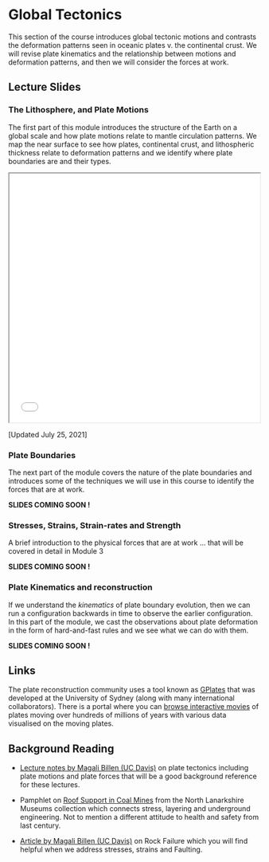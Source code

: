# Global Tectonics

This section of the course introduces global tectonic motions and contrasts the deformation patterns seen 
in oceanic plates v. the continental crust. We will revise plate kinematics and the relationship between
motions and deformation patterns, and then we will consider the forces at work.

## Lecture Slides 

### The Lithosphere, and Plate Motions

The first part of this module introduces the structure of the Earth on a global scale and how plate motions relate to mantle circulation patterns. We map the near surface to see how plates, continental crust, and lithospheric thickness relate to deformation patterns and we identify where plate boundaries are and their types.

<iframe src="../slideshows/Module-i-GlobalTectonics-1.reveal.html" title="Slideshow" width=100%, height=500, allowfullscreen></iframe>

[Updated July 25, 2021]

### Plate Boundaries

The next part of the module covers the nature of the plate boundaries and introduces some of the techniques we will use in this course to identify the forces that are at work. 

**SLIDES COMING SOON !**

<!-- 
<iframe src="../slideshows/Module-i-GlobalTectonics-2.reveal.html" title="Slideshow" width=100%, height=500, allowfullscreen></iframe> 
-->

### Stresses, Strains, Strain-rates and Strength

A brief introduction to the physical forces that are at work ... that will be covered in detail in Module 3 

**SLIDES COMING SOON !**


<!-- 
todo: (link)

<iframe src="../slideshows/Module-i-GlobalTectonics-3.reveal.html" title="Slideshow" width=100%, height=500, allowfullscreen></iframe>

note: palaeo stresses, fracking / geothermal, style of magma ascent ... 

-->

### Plate Kinematics and reconstruction

If we understand the *kinematics* of plate boundary evolution, then we can run a configuration backwards in time to observe the earlier configuration. In this part of the module, we cast the observations about plate deformation in the form of hard-and-fast rules and we see what we can do with them.

**SLIDES COMING SOON !**


## Links

  The plate reconstruction community uses a tool known as [GPlates](https://www.gplates.org) that was developed at the University of Sydney (along with many international collaborators). There is a portal where you can [browse interactive movies](http://portal.gplates.org) of plates moving over hundreds of millions of years with various data visualised on the moving plates.


## Background Reading

  - [Lecture notes by Magali Billen (UC Davis)](https://geo.libretexts.org/Courses/University_of_California_Davis/UCD_GEL_56_-_Introduction_to_Geophysics/Geophysics_is_everywhere_in_geology.../04%3A_Plate_Tectonics) on plate tectonics including plate motions and plate forces that will be a good background reference for these lectures.

  - Pamphlet on [Roof Support in Coal Mines](https://www.culturenlmuseums.co.uk/SIModes/Detail/14223) from the North Lanarkshire Museums collection which connects stress, layering and underground engineering. Not to mention a different attitude to health and safety from last century.

  - [Article by Magali Billen (UC Davis)](https://geo.libretexts.org/Courses/University_of_California_Davis/UCD_GEL_56_-_Introduction_to_Geophysics/Geophysics_is_everywhere_in_geology.../01%3A_Rheology_of_Rocks/1.04%3A_Failure_of_Rocks) on Rock Failure which you will find helpful when we address stresses, strains and Faulting. 

<!--
## Things to watch !

## Test your knowledge 
-->


